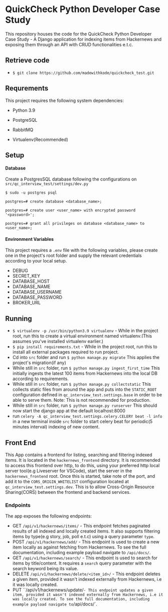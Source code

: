 # QuickCheck Python Developer Case Study

This repository houses the code for the QuickCheck Python Developer Case Study - A Django application for indexing items from Hackernews and exposing them through an API with CRUD functionalities e.t.c.

## Retrieve code

-   `$ git clone https://github.com/madewithkode/quickcheck_test.git`

## Requrements

This project requires the following system dependencies:


*   Python 3.9

*   PostgreSQL

*   RabbitMQ

*   Virtualenv(Recommended)

## Setup

#### Database

Create a PostgresSQL database following the configurations on `src/qc_interview_test/settings/dev.py`

`$ sudo -u postgres psql`

`postgres=# create database <database_name>;`

`postgres=# create user <user_name> with encrypted password '<password>';`

`postgres=# grant all privileges on database <database_name> to <user_name>;`

#### Environment Variables

This project requires a `.env` file with the following variables, please create one in the project's root folder and supply the relevant credentials according to your local setup.

*   DEBUG
*   SECRET_KEY
*   DATABASE_HOST
*   DATABASE_NAME
*   DATABASE_USERNAME
*   DATABASE_PASSWORD
*   BROKER_URL

## Running


-   `$ virtualenv -p /usr/bin/python3.9 virtualenv`  - While in the project root, run this to create a virtual environment named virtualenv.(This assumes you've installed virtualenv earlier.)
-   `$ pip install requirements.txt` - While in the project root, run this to install all external packages required to run project.
-   Cd into `src` folder and run `$ python manage.py migrate` This applies the project's migration(if any)
-   While still in `src` folder, run `$ python manage.py ingest_first_time` This initially ingests the latest 100 items from Hackernews into the local DB according to requirements.
-   While still in `src` folder, run `$ python manage.py collectstatic` This collects static files from around the app and puts into the `STATIC_ROOT` configuration defined in `qc_interview_test.settings.base` in order to be able to serve them. Note: This is not recommended for production.
-   While still in `src` folder, run `$ python manage.py runserver` This should now start the django app at the default localhost:8000
-   run `celery -A qc_interview_test.settings.celery.CELERY beat -l info` in a new terminal inside `src` folder to start celery beat for periodic(5 minutes interval) indexing of new content.


## Front End

This App contains a frontend for listing, searching and filtering indexed items. It is located in the `hackernews_frontend` directory. It is recommended to access this frontend over http, to do this, using your preferred http local server tool(e.g Liveserver for VSCode), start the server in the `hackernews_frontend` root. Once this is started, take note of the port, and add it to the `CORS_ORIGIN_WHITELIST` configuration  located at `qc_interview_test.settings.dev`. This is to allow Cross-Origin Resource Sharing(CORS) between the frontend and backend services.


### Endpoints

The app exposes the following endpoints:
-  GET `/api/v1/hackernews/items/`  - This endpoint fetches paginated results of all indexed and locally created items. It also supports filtering items by type(e.g story, job, poll e.t.c) using a query parameter `type`.
-  POST `/api/v1/hackernews/add/` - This endpoint is used to create a new item locally as against fetching from Hackernews. To see the full documentation, including example payload navigate to `/api/docs/`.
-  GET `/api/v1/hackernews/search/` - This endpoint is used to search for items by title/content. It requires a `search` query parameter with the search keyword being its value.
-  DELETE `/api/v1/hackernews/delete/<item_id>/` - This endpoint deletes a given item, provided it wasn't indexed externally from Hackernews, i.e it was locally created.
-  PUT ``/api/v1/hackernews/update/` - This endpoint updates a given item, provided it wasn't indexed externally from Hackernews, i.e it was locally created. To see the full documentation, including example payload navigate to `/api/docs/`.
